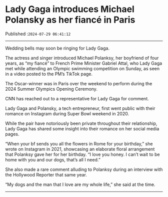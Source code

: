 # Lady Gaga introduces Michael Polansky as her fiancé in Paris

Published :`2024-07-29 06:41:12`

---

Wedding bells may soon be ringing for Lady Gaga.

The actress and singer introduced Michael Polanksy, her boyfriend of four years, as “my fiancé” to French Prime Minister Gabriel Attal, who Lady Gaga met while attending an Olympic swimming competition on Sunday, as seen in a video posted to the PM’s TikTok page.

The Oscar-winner was in Paris over the weekend to perform during the 2024 Summer Olympics Opening Ceremony.

CNN has reached out to a representative for Lady Gaga for comment.

Lady Gaga and Polansky, a tech entrepreneur, first went public with their romance on Instagram during Super Bowl weekend in 2020.

While the pair have notoriously been private throughout their relationship, Lady Gaga has shared some insight into their romance on her social media pages.

“When your bf sends you all the flowers in Rome for your birthday,” she wrote on Instagram in 2021, showcasing an elaborate floral arrangement that Polanksy gave her for her birthday. “I love you honey. I can’t wait to be home with you and our dogs, that’s all I need.”

She also made a rare comment alluding to Polanksy during an interview with the Hollywood Reporter that same year.

“My dogs and the man that I love are my whole life,” she said at the time.

---


